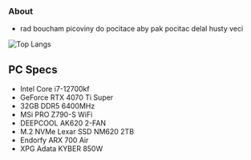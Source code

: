 ### About
- rad boucham picoviny do pocitace aby pak pocitac delal husty veci

![Top Langs](https://github-readme-stats.vercel.app/api/top-langs/?username=1wag&layout=compact&theme=radical)

## PC Specs
- Intel Core i7-12700kf
- GeForce RTX 4070 Ti Super
- 32GB DDR5 6400MHz
- MSi PRO Z790-S WiFi
- DEEPCOOL AK620 2-FAN
- M.2 NVMe Lexar SSD NM620 2TB
- Endorfy ARX 700 Air
- XPG Adata KYBER 850W
